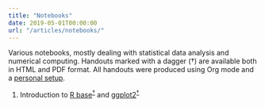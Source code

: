 ```yaml
---
title: "Notebooks"
date: 2019-05-01T00:00:00
url: "/articles/notebooks/"
---
```


Various notebooks, mostly dealing with statistical data analysis and numerical computing. Handouts marked with a dagger (†) are available both in HTML and PDF format. All handouts were produced using Org mode and a [personal setup](/articles/notebooks/org-setup.pdf).

1. Introduction to [R base](/articles/notebooks/lang-r-base.html)<sup>[†](/articles/notebooks/lang-r-base.pdf)</sup> and [ggplot2](/articles/notebooks/lang-r-ggplot.html)<sup>[†](/articles/notebooks/lang-r-ggplot.pdf)</sup>
